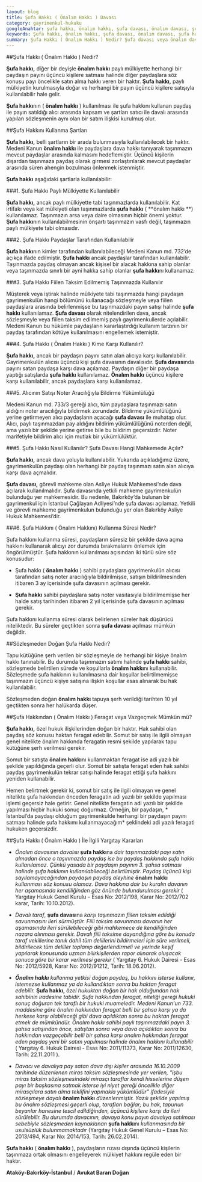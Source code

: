 ```yaml
---
layout: blog
title: Şufa Hakkı ( Önalım Hakkı ) Davası
category: gayrimenkul-hukuku
googleAnahtar: şufa hakkı, önalım hakkı, şufa davası, önalım davası, şufa hakkını kullanma süresi, avukat, gayrimenkul avukatı, bakırköy avukat, ataköy avukat, istanbul avukat
keywords: Şufa hakkı, önalım hakkı, şufa davası, önalım davası, şufa hakkını kullanma süresi, avukat, gayrimenkul avukatı, bakırköy avukat, ataköy avukat, istanbul avukat
summary: Şufa Hakkı ( Önalım Hakkı ) Nedir? Şufa davası veya önalım davası nasıl açılır? Şufa hakkını kullanma şartları nelerdir? Paydaşlar arasında şufa hakkı kullanılabilir mi? Şufa hakkını kullanma süresi ne kadardır? Paylı mülkiyet dışında şufa davası açılabilir mi? Şufa davası konusu payın alıcısının noter marifetiyle bildirim yükümlülüğü ve şufa hakkı ile ilgili örnek yargıtay kararlarına yer verilmiştir.
---
```


##Şufa  Hakkı  ( Önalım Hakkı ) Nedir?

**Şufa hakkı,** diğer bir deyişle **önalım hakkı** paylı mülkiyette herhangi bir paydaşın payını üçüncü kişilere satması halinde diğer paydaşlara söz konusu payı öncelikle satın alma hakkı veren bir haktır. **Şufa hakkı,** paylı mülkiyetin kurulmasıyla doğar ve herhangi bir payın üçüncü kişilere satışıyla kullanılabilir hale gelir.

**Şufa hakkı**nın ( **önalım hakkı** ) kullanılması ile şufa hakkını kullanan paydaş ile payın satıldığı alıcı arasında kapsam ve şartları satıcı ile davalı arasında yapılan sözleşmenin aynı olan bir satım ilişkisi kurulmuş olur.

##Şufa Hakkını Kullanma Şartları

**Şufa hakkı,**  belli şartların bir arada bulunmasıyla kullanılabilecek bir haktır. Medeni Kanun **önalım hakkı** ile paydaşlara dava hakkı tanıyarak taşınmazın mevcut paydaşlar arasında kalmasını hedeflemiştir. Üçüncü kişilerin dışardan taşınmaza paydaş olarak girmesi zorlaştırılarak mevcut paydaşlar arasında süren ahengin bozulması önlenmek istenmiştir.

**Şufa hakkı** aşağıdaki şartlarla kullanılabilir:

###1.  Şufa Hakkı Paylı Mülkiyette Kullanılabilir

**Şufa hakkı,** ancak paylı mülkiyette tabi taşınmazlarda kullanılabilir. Kat irtifakı veya kat mülkiyeti olan taşınmazlarda **şufa hakkı** ( **önalım hakkı **) kullanılamaz. Taşınmazın arsa veya daire olmasının hiçbir önemi yoktur.  **Şufa hakkı**nın kullanılabilmesinin önşartı taşınmazın vasfı değil, taşınmazın paylı mülkiyete tabi olmasıdır.

###2. Şufa Hakkı Paydaşlar Tarafından Kullanılabilir

**Şufa hakkı**nın kimler tarafından kullanılabileceği Medeni Kanun md. 732’de açıkça ifade edilmiştir. **Şufa hakkı** ancak paydaşlar tarafından kullanılabilir. Taşınmazda paydaş olmayan ancak kişisel bir alacak hakkına sahip olanlar veya taşınmazda sınırlı bir ayni hakka sahip olanlar **şufa hakkı**nı kullanamaz.

###3.  Şufa Hakkı Fiilen Taksim Edilmemiş Taşınmazda Kullanılır

Müşterek veya iştirak halinde mülkiyete tabi taşınmazda hangi paydaşın gayrimenkulün hangi bölümünü kullanacağı sözleşmeyle veya fiilen paydaşlara arasında belirlenmişse bu taşınmazdaki payın satışı halinde **şufa hakkı** kullanılamaz. **Şufa davası** olarak nitelendirilen dava, ancak sözleşmeyle veya fiilen taksim edilmemiş paylı gayrimenkullerde açılabilir. Medeni Kanun  bu hükümle paydaşların kararlaştırdığı kullanım tarzının bir paydaş tarafından kötüye kullanılmasını engellemek istemiştir.

###4.  Şufa Hakkı ( Önalım Hakkı ) Kime Karşı Kullanılır? 

**Şufa hakkı,**  ancak bir paydaşın payını satın alan alıcıya karşı kullanılabilir. Gayrimenkulün alıcısı üçüncü kişi şufa davasının davalısıdır. **Şufa davası**nda payını satan paydaşa karşı dava açılamaz. 
Paydaşın diğer bir paydaşa yaptığı satışlarda **şufa hakkı** kullanılamaz. **Önalım hakkı** üçüncü kişilere karşı kullanılabilir, ancak paydaşlara karşı kullanılamaz.  

###5. Alıcının Satışı Noter Aracılığıyla Bildirme Yükümlülüğü

Medeni Kanun md. 733/3 gereği alıcı, tüm paydaşlara taşınmazı satın aldığını noter aracılığıyla bildirmek zorundadır.  Bildirme yükümlülüğünü yerine getirmeyen alıcı paydaşların açacağı **şufa davası** ile muhatap olur.  Alıcı, paylı taşınmazdan pay aldığını bildirim yükümlülüğünü noterden değil, ama yazılı bir şekilde yerine getirse bile bu bildirim geçersizdir. Noter marifetiyle bildirim alıcı için mutlak bir yükümlülüktür.

###5. Şufa Hakkı Nasıl Kullanılır? Şufa Davası Hangi Mahkemede Açılır?

**Şufa hakkı,** ancak dava yoluyla kullanılabilir. Yukarıda açıkladığımız üzere,  gayrimenkulün paydaşı olan herhangi bir paydaş taşınmazı satın alan alıcıya karşı dava açmalıdır. 

**Şufa davası,**  görevli mahkeme olan Asliye Hukuk Mahkemesi’nde dava açılarak kullanılmalıdır. Şufa davasında yetkili mahkeme gayrimenkulün bulunduğu yer mahkemesidir. Bu nedenle, Bakırköy’da bulunan bir gayrimenkul için İstanbul Çağlayan Adliyesi’nde şufa davası açılamaz. Yetkili ve görevli mahkeme gayrimenkulun bulunduğu yer olan Bakırköy Asliye Hukuk Mahkemesi’dir.

###6. Şufa Hakkını ( Önalım Hakkını) Kullanma Süresi Nedir?

Şufa hakkını kullanma süresi, paydaşların süresiz bir şekilde dava açma hakkını kullanarak alıcıyı zor durumda bırakmalarını önlemek için öngörülmüştür. Şufa hakkının kullanılması açısından iki türlü süre söz konusudur:

* Şufa hakkı  ( **önalım hakkı** ) sahibi paydaşlara gayrimenkulün alıcısı tarafından satış noter aracılığıyla bildirilmişse, satışın bildirilmesinden itibaren 3 ay içerisinde şufa davasının açılması gerekir. 

*	**Şufa hakkı** sahibi paydaşlara satış noter vasıtasıyla bildirilmemişse her halde satış tarihinden itibaren 2 yıl içerisinde şufa davasının açılması gerekir.

Şufa hakkını kullanma süresi olarak belirlenen süreler hak düşürücü niteliktedir. Bu süreler geçtikten sonra **şufa davası** açılması mümkün değildir. 

##Sözleşmeden Doğan Şufa Hakkı Nedir?

Tapu kütüğüne şerh verilen bir sözleşmeyle de herhangi bir kişiye önalım hakkı tanınabilir. Bu durumda taşınmazın satımı halinde **şufa hakkı** sahibi, sözleşmede belirtilen sürede ve koşullarla **önalım hakkı**nı kullanabilir. Sözleşmede şufa hakkının kullanılmasına dair koşullar belirtilmemişse taşınmazın üçüncü kişiye satışına ilişkin koşullar esas alınarak bu hak kullanılabilir.

Sözleşmeden doğan **önalım hakkı** tapuya şerh verildiği tarihten 10 yıl geçtikten sonra her halükarda düşer. 


##Şufa Hakkından ( Önalım Hakkı ) Feragat veya Vazgeçmek Mümkün mü?

**Şufa hakkı,** özel hukuk ilişkilerinden doğan bir haktır. Hak sahibi olan paydaş söz konusu haktan feragat edebilir. Somut bir satış ile ilgili olmayan genel nitelikte önalım hakkında feragatin resmi şekilde yapılarak tapu kütüğüne şerh verilmesi gerekir.

Somut bir satışta **önalım hakkı**nı kullanmaktan feragat  ise adi yazılı bir şekilde yapıldığında geçerli olur. Somut bir satışta feragat eden hak sahibi paydaş gayrimenkulün tekrar satışı halinde feragat ettiği şufa hakkını yeniden kullanabilir.

 Hemen belirtmek gerekir ki, somut bir satış ile ilgili olmayan ve genel nitelikte şufa hakkından önceden feragatin adi yazılı bir şekilde yapılması işlemi geçersiz hale getirir.  Genel nitelikte feragatin adi yazılı bir şekilde yapılması hiçbir hukuki sonuç doğurmaz. Örneğin, bir paydaşın, * İstanbul’da paydaşı olduğum gayrimenkulde herhangi bir paydaşın payını satması halinde şufa hakkımı kullanmayacağım* şeklindeki  adi yazılı feragati hukuken geçersizdir. 
 
##Şufa Hakkı ( Önalım Hakkı ) İle İlgili Yargıtay Kararları

* *Önalım davasının davalısı* **şufa hakkı**na *dair taşınmazdaki payı satın almadan önce o taşınmazda paydaş ise bu paydaş hakkında şufa hakkı kullanılamaz. Çünkü yasada bir paydaşın payının 3. şahsa satması halinde şufa hakkının kullanılabileceği belirtilmiştir. Paydaş üçüncü kişi sayılamayacağından paydaşın paydaş aleyhine* **önalım hakkı** *kullanması söz konusu olamaz. Dava hakkına dair bu kuralın davanın her aşamasında kendiliğinden göz önünde bulundurulması gerekir*  ( Yargıtay Hukuk Genel Kurulu – Esas No: 2012/198, Karar No: 2012/702 karar, Tarih: 10.10.2012).

*	*Davalı taraf*, **şufa davası**na *karşı taşınmazın fiilen taksim edildiği savunmasını ileri sürmüştür. Fiili taksim savunması davanın her aşamasında ileri sürülebileceği gibi mahkemece de kendiliğinden nazara alınması gerekir.  Davalı fiili taksime dayandığına göre bu konuda taraf vekillerine tanık dahil tüm delillerini bildirmeleri için süre verilmeli, bildirilecek tüm deliller toplanıp değerlendirmeli ve yerinde keşif yapılarak konusunda uzman bilirkişilerden rapor alınarak oluşacak sonuca göre bir karar verilmesi gerekir* ( Yargıtay 6. Hukuk Dairesi - Esas No: 2012/5928, Karar No: 2012/91212, Tarih: 18.06.2012).

*	***Önalım hakkı*** *kullanma yetkisi doğan paydaş, bu hakkını isterse kullanır, istemezse kullanmaz ya da kullandıktan sonra bu haktan feragat edebilir.*  **Şufa hakkı,** *özel hukuktan doğan bir hak olduğundan hak sahibinin iradesine tabidir. Şufa hakkından feragat, niteliği gereği hukuki sonuç doğuran tek taraflı bir hukuki muameledir.  Medeni Kanun'un 733. maddesine göre önalım hakkından feragat belli bir şahsa karşı ya da herkese karşı olabileceği gibi dava açıldıktan sonra bu haktan feragat etmek de mümkündür. Önalım hakkı sahibi paylı taşınmazdaki payın 3. şahsa satışından önce, satıştan sonra veya dava açıldıktan sonra bu hakkından vazgeçebilir belli bir şahsa karşı onalım hakkından feragat eden paydaş yeni bir satım yapılması halinde önalım hakkını kullanabilir* ( Yargıtay 6. Hukuk Dairesi - Esas No: 2011/11373, Karar No: 2011/12630, Tarih: 22.11.2011 ).

* *Davacı ve davalıya pay satan dava dışı kişiler arasında 16.10.2009 tarihinde düzenlenen miras taksim sözleşmesinde yer verilen, "işbu miras taksim sözleşmesindeki mirasçı taraflar kendi hisselerine düşen payı bir başkasına satmak isterse iyi niyet gereği öncelikle diğer mirasçılara satın alma teklifini yapmakla yükümlüdür”  ifadesiyle sözleşmeye dayalı* **önalım hakkı** *düzenlenmiştir.  Yazılı şekilde yapılmış bu önalım sözleşmesi geçerli olup, tarafları bağlar; bu hak, tapunun beyanlar hanesine tescil edildiğinden, üçüncü kişilere karşı da ileri sürülebilir. Bu durumda davacının, davaya konu payın davalıya satılması sebebiyle sözleşmeden kaynaklanan* **şufa hakkı**nı *kullanmasında bir usulsüzlük bulunmamaktadır* (Yargıtay Hukuk Genel Kurulu – Esas No:  2013/494, Karar No: 2014/153, Tarih: 26.02.2014).

**Şufa hakkı** ( **önalım hakkı** ), paydaşların rızası dışında üçüncü kişilerin taşınmaza ortak olmasını engelleyerek mülkiyet hakkını regüle eden bir haktır.

**Ataköy-Bakırköy-İstanbul** / **Avukat Baran Doğan**


